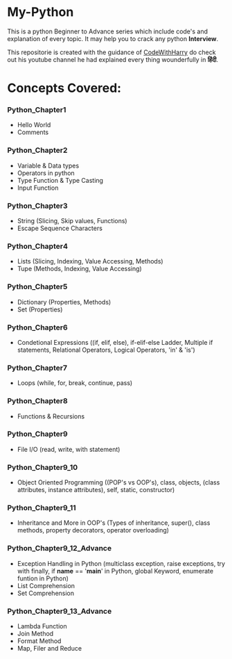 # My-Python

This is a python Beginner to Advance series which include code's and explanation of every topic. It may help you to crack any python <b>Interview</b>. 

This repositorie is created with the guidance of <a href="https://www.youtube.com/watch?v=gfDE2a7MKjA">CodeWithHarry</a> do check out his youtube channel he had explained every thing wounderfully in <b>हिंदी</b>.

# Concepts Covered:
### Python_Chapter1
- Hello World
- Comments
### Python_Chapter2
- Variable & Data types
- Operators in python
- Type Function & Type Casting
- Input Function
### Python_Chapter3
- String (Slicing, Skip values, Functions)
- Escape Sequence Characters
### Python_Chapter4
- Lists (Slicing, Indexing, Value Accessing, Methods)
- Tupe (Methods, Indexing, Value Accessing)
### Python_Chapter5
- Dictionary (Properties, Methods)
- Set (Properties)
### Python_Chapter6
- Condetional Expressions ((if, elif, else), if-elif-else Ladder, Multiple if statements, Relational Operators, Logical Operators, 'in' & 'is')
### Python_Chapter7
- Loops (while, for, break, continue, pass)
### Python_Chapter8
- Functions & Recursions
### Python_Chapter9
- File I/O (read, write, with statement)
### Python_Chapter9_10
- Object Oriented Programming ((POP's vs OOP's), class, objects, (class attributes, instance attributes), self, static, constructor)
### Python_Chapter9_11
- Inheritance and More in OOP's (Types of inheritance, super(), class methods, property decorators, operator overloading)
### Python_Chapter9_12_Advance
- Exception Handling in Python (multiclass exception, raise exceptions, try with finally, if __name__ == '__main__' in Python, global Keyword, enumerate funtion in Python)
- List Comprehension
- Set Comprehension
### Python_Chapter9_13_Advance
- Lambda Function
- Join Method
- Format Method
- Map, Filer and Reduce
